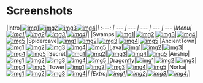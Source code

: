 # Screenshots
|Intro|[![img1](http://www.b3dgs.com/v7/projects/lionheart_remake/screens/1.0.0/intro1_mini.png)](http://www.b3dgs.com/v7/projects/lionheart_remake/screens/1.0.0/intro1.png)[![img2](http://www.b3dgs.com/v7/projects/lionheart_remake/screens/1.0.0/intro2_mini.png)](http://www.b3dgs.com/v7/projects/lionheart_remake/screens/1.0.0/intro2.png)[![img3](http://www.b3dgs.com/v7/projects/lionheart_remake/screens/1.0.0/intro3_mini.png)](http://www.b3dgs.com/v7/projects/lionheart_remake/screens/1.0.0/intro3.png)[![img4](http://www.b3dgs.com/v7/projects/lionheart_remake/screens/1.0.0/intro4_mini.png)](http://www.b3dgs.com/v7/projects/lionheart_remake/screens/1.0.0/intro4.png)|_|
:---: | --- | --- | --- | --- | ---
|Menu|[![img1](http://www.b3dgs.com/v7/projects/lionheart_remake/screens/1.0.0/menu1_mini.png)](http://www.b3dgs.com/v7/projects/lionheart_remake/screens/1.0.0/menu1.png)|[![img2](http://www.b3dgs.com/v7/projects/lionheart_remake/screens/1.0.0/menu2_mini.png)](http://www.b3dgs.com/v7/projects/lionheart_remake/screens/1.0.0/menu2.png)|[![img3](http://www.b3dgs.com/v7/projects/lionheart_remake/screens/1.0.0/menu3_mini.png)](http://www.b3dgs.com/v7/projects/lionheart_remake/screens/1.0.0/menu3.png)|[![img4](http://www.b3dgs.com/v7/projects/lionheart_remake/screens/1.0.0/menu4_mini.png)](http://www.b3dgs.com/v7/projects/lionheart_remake/screens/1.0.0/menu4.png)|_|
|Swamps|[![img1](http://www.b3dgs.com/v7/projects/lionheart_remake/screens/0.1.0/stage1_mini.png)](http://www.b3dgs.com/v7/projects/lionheart_remake/screens/0.1.0/stage1.png)|[![img2](http://www.b3dgs.com/v7/projects/lionheart_remake/screens/0.1.0/stage3_mini.png)](http://www.b3dgs.com/v7/projects/lionheart_remake/screens/0.1.0/stage3.png)|[![img3](http://www.b3dgs.com/v7/projects/lionheart_remake/screens/0.1.0/stage5_mini.png)](http://www.b3dgs.com/v7/projects/lionheart_remake/screens/0.1.0/stage5.png)|[![img4](http://www.b3dgs.com/v7/projects/lionheart_remake/screens/0.1.0/stage5_boss_mini.png)](http://www.b3dgs.com/v7/projects/lionheart_remake/screens/0.1.0/stage5_boss.png)|[![img5](http://www.b3dgs.com/v7/projects/lionheart_remake/screens/1.1.0/stage_swamp_mini.png)](http://www.b3dgs.com/v7/projects/lionheart_remake/screens/1.1.0/stage_swamp.png)
|Spidercave|[![img1](http://www.b3dgs.com/v7/projects/lionheart_remake/screens/0.2.0/stage2_miniboss_mini.png)](http://www.b3dgs.com/v7/projects/lionheart_remake/screens/0.2.0/stage2_miniboss.png)|[![img2](http://www.b3dgs.com/v7/projects/lionheart_remake/screens/0.2.0/stage2_mini.png)](http://www.b3dgs.com/v7/projects/lionheart_remake/screens/0.2.0/stage2.png)|[![img3](http://www.b3dgs.com/v7/projects/lionheart_remake/screens/0.2.0/stage4_miniboss_mini.png)](http://www.b3dgs.com/v7/projects/lionheart_remake/screens/0.2.0/stage4_miniboss.png)|[![img4](http://www.b3dgs.com/v7/projects/lionheart_remake/screens/0.2.0/stage4_mini.png)](http://www.b3dgs.com/v7/projects/lionheart_remake/screens/0.2.0/stage4.png)|[![img5](http://www.b3dgs.com/v7/projects/lionheart_remake/screens/1.1.0/stage_spidercave_mini.png)](http://www.b3dgs.com/v7/projects/lionheart_remake/screens/1.1.0/stage_spidercave.png)
|AncientTown|[![img1](http://www.b3dgs.com/v7/projects/lionheart_remake/screens/0.3.0/stage6_mini.png)](http://www.b3dgs.com/v7/projects/lionheart_remake/screens/0.3.0/stage6.png)|[![img2](http://www.b3dgs.com/v7/projects/lionheart_remake/screens/0.3.0/stage7_mini.png)](http://www.b3dgs.com/v7/projects/lionheart_remake/screens/0.3.0/stage7.png)|[![img3](http://www.b3dgs.com/v7/projects/lionheart_remake/screens/0.3.0/stage8_mini.png)](http://www.b3dgs.com/v7/projects/lionheart_remake/screens/0.3.0/stage8.png)|[![img4](http://www.b3dgs.com/v7/projects/lionheart_remake/screens/0.3.0/stage8_water_mini.png)](http://www.b3dgs.com/v7/projects/lionheart_remake/screens/0.3.0/stage8_water.png)|[![img5](http://www.b3dgs.com/v7/projects/lionheart_remake/screens/1.1.0/stage_ancienttown_mini.png)](http://www.b3dgs.com/v7/projects/lionheart_remake/screens/1.1.0/stage_ancienttown.png)
|Lava|[![img1](http://www.b3dgs.com/v7/projects/lionheart_remake/screens/0.4.0/stage9a_mini.png)](http://www.b3dgs.com/v7/projects/lionheart_remake/screens/0.4.0/stage9a.png)|[![img2](http://www.b3dgs.com/v7/projects/lionheart_remake/screens/0.4.0/stage9b_mini.png)](http://www.b3dgs.com/v7/projects/lionheart_remake/screens/0.4.0/stage9b.png)|[![img3](http://www.b3dgs.com/v7/projects/lionheart_remake/screens/0.4.0/stage9c_mini.png)](http://www.b3dgs.com/v7/projects/lionheart_remake/screens/0.4.0/stage9c.png)|[![img4](http://www.b3dgs.com/v7/projects/lionheart_remake/screens/0.4.0/stage9d_boss_mini.png)](http://www.b3dgs.com/v7/projects/lionheart_remake/screens/0.4.0/stage9d_boss.png)|[![img5](http://www.b3dgs.com/v7/projects/lionheart_remake/screens/1.1.0/stage_lava_mini.png)](http://www.b3dgs.com/v7/projects/lionheart_remake/screens/1.1.0/stage_lava.png)
|Secret|[![img1](http://www.b3dgs.com/v7/projects/lionheart_remake/screens/0.5.0/stage10a_mini.png)](http://www.b3dgs.com/v7/projects/lionheart_remake/screens/0.5.0/stage10a.png)|[![img2](http://www.b3dgs.com/v7/projects/lionheart_remake/screens/0.5.0/stage10b_mini.png)](http://www.b3dgs.com/v7/projects/lionheart_remake/screens/0.5.0/stage10b.png)|[![img3](http://www.b3dgs.com/v7/projects/lionheart_remake/screens/0.5.0/stage10c_mini.png)](http://www.b3dgs.com/v7/projects/lionheart_remake/screens/0.5.0/stage10c.png)|[![img4](http://www.b3dgs.com/v7/projects/lionheart_remake/screens/0.5.0/stage10d_mini.png)](http://www.b3dgs.com/v7/projects/lionheart_remake/screens/0.5.0/stage10d.png)|[![img5](http://www.b3dgs.com/v7/projects/lionheart_remake/screens/1.1.0/stage_secret_mini.png)](http://www.b3dgs.com/v7/projects/lionheart_remake/screens/1.1.0/stage_secret.png)
|Airship|[![img1](http://www.b3dgs.com/v7/projects/lionheart_remake/screens/0.6.0/stage11a_mini.png)](http://www.b3dgs.com/v7/projects/lionheart_remake/screens/0.6.0/stage11a.png)|[![img2](http://www.b3dgs.com/v7/projects/lionheart_remake/screens/0.6.0/stage11b_mini.png)](http://www.b3dgs.com/v7/projects/lionheart_remake/screens/0.6.0/stage11b.png)|[![img3](http://www.b3dgs.com/v7/projects/lionheart_remake/screens/0.6.0/stage11c_mini.png)](http://www.b3dgs.com/v7/projects/lionheart_remake/screens/0.6.0/stage11c.png)|[![img4](http://www.b3dgs.com/v7/projects/lionheart_remake/screens/0.6.0/stage11d_mini.png)](http://www.b3dgs.com/v7/projects/lionheart_remake/screens/0.6.0/stage11d.png)|[![img5](http://www.b3dgs.com/v7/projects/lionheart_remake/screens/1.1.0/stage_airship_mini.png)](http://www.b3dgs.com/v7/projects/lionheart_remake/screens/1.1.0/stage_airship.png)
|Dragonfly|[![img1](http://www.b3dgs.com/v7/projects/lionheart_remake/screens/0.7.0/stage12a_mini.png)](http://www.b3dgs.com/v7/projects/lionheart_remake/screens/0.7.0/stage12a.png)|[![img2](http://www.b3dgs.com/v7/projects/lionheart_remake/screens/0.7.0/stage12b_mini.png)](http://www.b3dgs.com/v7/projects/lionheart_remake/screens/0.7.0/stage12b.png)|[![img3](http://www.b3dgs.com/v7/projects/lionheart_remake/screens/0.7.0/stage12c_mini.png)](http://www.b3dgs.com/v7/projects/lionheart_remake/screens/0.7.0/stage12c.png)|[![img4](http://www.b3dgs.com/v7/projects/lionheart_remake/screens/0.7.0/stage12d_mini.png)](http://www.b3dgs.com/v7/projects/lionheart_remake/screens/0.7.0/stage12d.png)|[![img5](http://www.b3dgs.com/v7/projects/lionheart_remake/screens/1.1.0/stage_dragonfly_mini.png)](http://www.b3dgs.com/v7/projects/lionheart_remake/screens/1.1.0/stage_dragonfly.png)
|Tower|[![img1](http://www.b3dgs.com/v7/projects/lionheart_remake/screens/0.8.0/stage13a_mini.png)](http://www.b3dgs.com/v7/projects/lionheart_remake/screens/0.8.0/stage13a.png)|[![img2](http://www.b3dgs.com/v7/projects/lionheart_remake/screens/0.8.0/stage13b_mini.png)](http://www.b3dgs.com/v7/projects/lionheart_remake/screens/0.8.0/stage13b.png)|[![img3](http://www.b3dgs.com/v7/projects/lionheart_remake/screens/0.8.0/stage13c_mini.png)](http://www.b3dgs.com/v7/projects/lionheart_remake/screens/0.8.0/stage13c.png)|[![img4](http://www.b3dgs.com/v7/projects/lionheart_remake/screens/0.8.0/stage13d_mini.png)](http://www.b3dgs.com/v7/projects/lionheart_remake/screens/0.8.0/stage13d.png)|[![img5](http://www.b3dgs.com/v7/projects/lionheart_remake/screens/1.1.0/stage_tower_mini.png)](http://www.b3dgs.com/v7/projects/lionheart_remake/screens/1.1.0/stage_tower.png)
|Norka|[![img1](http://www.b3dgs.com/v7/projects/lionheart_remake/screens/0.9.0/stage14a_mini.png)](http://www.b3dgs.com/v7/projects/lionheart_remake/screens/0.9.0/stage14a.png)|[![img2](http://www.b3dgs.com/v7/projects/lionheart_remake/screens/0.9.0/stage14b_mini.png)](http://www.b3dgs.com/v7/projects/lionheart_remake/screens/0.9.0/stage14b.png)|[![img3](http://www.b3dgs.com/v7/projects/lionheart_remake/screens/0.9.0/stage14c_mini.png)](http://www.b3dgs.com/v7/projects/lionheart_remake/screens/0.9.0/stage14c.png)|[![img4](http://www.b3dgs.com/v7/projects/lionheart_remake/screens/0.9.0/stage14d_mini.png)](http://www.b3dgs.com/v7/projects/lionheart_remake/screens/0.9.0/stage14d.png)|_|
|Extro|[![img1](http://www.b3dgs.com/v7/projects/lionheart_remake/screens/1.0.0/extro1_mini.png)](http://www.b3dgs.com/v7/projects/lionheart_remake/screens/1.0.0/extro1.png)|[![img2](http://www.b3dgs.com/v7/projects/lionheart_remake/screens/1.0.0/extro2_mini.png)](http://www.b3dgs.com/v7/projects/lionheart_remake/screens/1.0.0/extro2.png)|[![img3](http://www.b3dgs.com/v7/projects/lionheart_remake/screens/1.0.0/extro3_mini.png)](http://www.b3dgs.com/v7/projects/lionheart_remake/screens/1.0.0/extro3.png)|[![img4](http://www.b3dgs.com/v7/projects/lionheart_remake/screens/1.0.0/extro4_mini.png)](http://www.b3dgs.com/v7/projects/lionheart_remake/screens/1.0.0/extro4.png)|_|